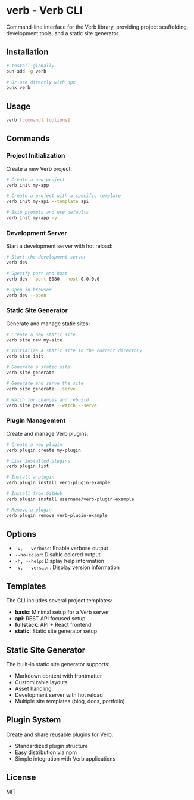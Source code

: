 # verb - Verb CLI

Command-line interface for the Verb library, providing project scaffolding, development tools, and a static site generator.

## Installation

```bash
# Install globally
bun add -g verb

# Or use directly with npx
bunx verb
```

## Usage

```bash
verb [command] [options]
```

## Commands

### Project Initialization

Create a new Verb project:

```bash
# Create a new project
verb init my-app

# Create a project with a specific template
verb init my-api --template api

# Skip prompts and use defaults
verb init my-app -y
```

### Development Server

Start a development server with hot reload:

```bash
# Start the development server
verb dev

# Specify port and host
verb dev --port 8080 --host 0.0.0.0

# Open in browser
verb dev --open
```

### Static Site Generator

Generate and manage static sites:

```bash
# Create a new static site
verb site new my-site

# Initialize a static site in the current directory
verb site init

# Generate a static site
verb site generate

# Generate and serve the site
verb site generate --serve

# Watch for changes and rebuild
verb site generate --watch --serve
```

### Plugin Management

Create and manage Verb plugins:

```bash
# Create a new plugin
verb plugin create my-plugin

# List installed plugins
verb plugin list

# Install a plugin
verb plugin install verb-plugin-example

# Install from GitHub
verb plugin install username/verb-plugin-example

# Remove a plugin
verb plugin remove verb-plugin-example
```

## Options

- `-v, --verbose`: Enable verbose output
- `--no-color`: Disable colored output
- `-h, --help`: Display help information
- `-V, --version`: Display version information

## Templates

The CLI includes several project templates:

- **basic**: Minimal setup for a Verb server
- **api**: REST API focused setup
- **fullstack**: API + React frontend
- **static**: Static site generator setup

## Static Site Generator

The built-in static site generator supports:

- Markdown content with frontmatter
- Customizable layouts
- Asset handling
- Development server with hot reload
- Multiple site templates (blog, docs, portfolio)

## Plugin System

Create and share reusable plugins for Verb:

- Standardized plugin structure
- Easy distribution via npm
- Simple integration with Verb applications

## License

MIT
